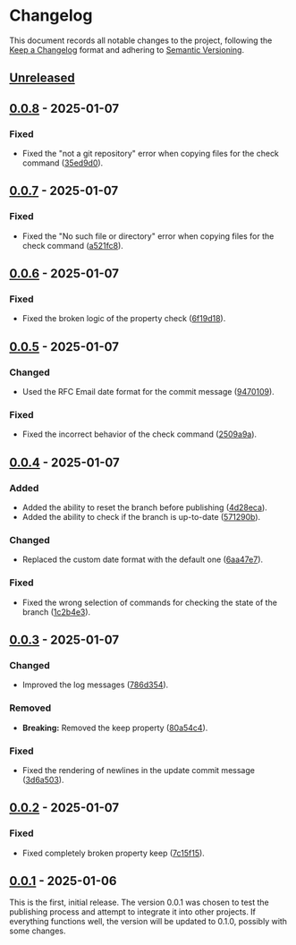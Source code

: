 # Changelog

This document records all notable changes to the project, following the [Keep a Changelog] format and adhering to [Semantic Versioning].

## [Unreleased]

## [0.0.8] - 2025-01-07

### Fixed

- Fixed the "not a git repository" error when copying files for the check command ([35ed9d0]).

## [0.0.7] - 2025-01-07

### Fixed

- Fixed the "No such file or directory" error when copying files for the check command ([a521fc8]).

## [0.0.6] - 2025-01-07

### Fixed

- Fixed the broken logic of the property check ([6f19d18]).

## [0.0.5] - 2025-01-07

### Changed

- Used the RFC Email date format for the commit message ([9470109]).

### Fixed

- Fixed the incorrect behavior of the check command ([2509a9a]).

## [0.0.4] - 2025-01-07

### Added

- Added the ability to reset the branch before publishing ([4d28eca]).
- Added the ability to check if the branch is up-to-date ([571290b]).

### Changed

- Replaced the custom date format with the default one ([6aa47e7]).

### Fixed

- Fixed the wrong selection of commands for checking the state of the branch ([1c2b4e3]).

## [0.0.3] - 2025-01-07

### Changed

- Improved the log messages ([786d354]).

### Removed

- **Breaking:** Removed the keep property ([80a54c4]).

### Fixed

- Fixed the rendering of newlines in the update commit message ([3d6a503]).

## [0.0.2] - 2025-01-07

### Fixed

- Fixed completely broken property keep ([7c15f15]).

## [0.0.1] - 2025-01-06

This is the first, initial release. The version 0.0.1 was chosen to test the publishing process and attempt to integrate it into other projects. If everything functions well, the version will be updated to 0.1.0, possibly with some changes.

<!-- Footnotes -->

[Unreleased]: https://github.com/vanyauhalin/action-gh-pages/compare/v0.0.8...HEAD/
[0.0.8]: https://github.com/vanyauhalin/action-gh-pages/releases/tag/v0.0.8/
[0.0.7]: https://github.com/vanyauhalin/action-gh-pages/releases/tag/v0.0.7/
[0.0.6]: https://github.com/vanyauhalin/action-gh-pages/releases/tag/v0.0.6/
[0.0.5]: https://github.com/vanyauhalin/action-gh-pages/releases/tag/v0.0.5/
[0.0.4]: https://github.com/vanyauhalin/action-gh-pages/releases/tag/v0.0.4/
[0.0.3]: https://github.com/vanyauhalin/action-gh-pages/releases/tag/v0.0.3/
[0.0.2]: https://github.com/vanyauhalin/action-gh-pages/releases/tag/v0.0.2/
[0.0.1]: https://github.com/vanyauhalin/action-gh-pages/releases/tag/v0.0.1/

[35ed9d0]: https://github.com/vanyauhalin/action-gh-pages/commit/35ed9d019a44c23e1be70357198e9b8b6b597431/
[a521fc8]: https://github.com/vanyauhalin/action-gh-pages/commit/a521fc8b3184f76b990d13e96470acf2aaf8efd3/
[6f19d18]: https://github.com/vanyauhalin/action-gh-pages/commit/6f19d18031c6a55540f9814898267b5af211fa26/
[9470109]: https://github.com/vanyauhalin/action-gh-pages/commit/9470109b76f5152102e0051182dbc70c310baea8/
[2509a9a]: https://github.com/vanyauhalin/action-gh-pages/commit/2509a9a479caa333744738137e6f9dd7a71b0a45/
[6aa47e7]: https://github.com/vanyauhalin/action-gh-pages/commit/6aa47e76c4a562e39326da64d95136c972556140/
[4d28eca]: https://github.com/vanyauhalin/action-gh-pages/commit/4d28eca471fb159a3adff9133e3528e96d8b3221/
[571290b]: https://github.com/vanyauhalin/action-gh-pages/commit/571290b19dfb3a060fb07057bc5ebacd037167f1/
[1c2b4e3]: https://github.com/vanyauhalin/action-gh-pages/commit/1c2b4e3031b9998429e555c6a0223fa7bdf69678/
[80a54c4]: https://github.com/vanyauhalin/action-gh-pages/commit/80a54c4f91ff5ee1456ba234bfb092068a62e6e1/
[3d6a503]: https://github.com/vanyauhalin/action-gh-pages/commit/3d6a503c114c65d31c9eac42879bfb2797e299a5/
[786d354]: https://github.com/vanyauhalin/action-gh-pages/commit/786d354525b1661a94c5e00dec6ad720ab2ee652/
[7c15f15]: https://github.com/vanyauhalin/action-gh-pages/commit/7c15f15fb17d6a309bf687f701a9e7541bea3826/

[Keep a Changelog]: https://keepachangelog.com/en/1.1.0/
[Semantic Versioning]: https://semver.org/spec/v2.0.0.html

